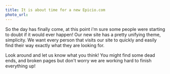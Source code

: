 ```yaml
---
title: It is about time for a new Epicio.com
photo_url: 
---
```


So the day has finally come, at this point i'm sure some people were starting to doubt if it would ever happen! Our new site has a pretty unifying theme, simplicity. We want every person that visits our site to quickly and easily find their way exactly what they are looking for.

Look around and let us know what you think! You might find some dead ends, and broken pages but don't worry we are working hard to finish everything up!

